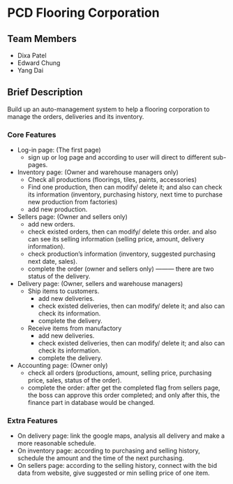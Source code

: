 # PCD Flooring Corporation

## Team Members
- Dixa Patel
- Edward Chung
- Yang Dai

## Brief Description
Build up an auto-management system to help a flooring corporation to manage the orders, deliveries and its inventory.

### Core Features
- Log-in page: (The first page)
  - sign up or log page and according to user will direct to different sub-pages.
- Inventory page: (Owner and warehouse managers only)
    -  Check all productions (floorings, tiles, paints, accessories)
    -  Find one production, then can modify/ delete it; and also can check its information (inventory, purchasing history, next time to purchase new production from factories) 
    -  add new production.
- Sellers page: (Owner and sellers only)
  - add new orders.
  - check existed orders, then can modify/ delete this order. and also can see its selling information (selling price, amount, delivery information).
  - check production’s information (inventory, suggested purchasing next date, sales).
  - complete the order (owner and sellers only) ——— there are two status of the delivery.
- Delivery page: (Owner, sellers and warehouse managers) 
  -  Ship items to customers.
      - add new deliveries.
      -  check existed deliveries, then can modify/ delete it; and also can check its information.
      -  complete the delivery.
  -  Receive items from manufactory
      - add new deliveries.
      -  check existed deliveries, then can modify/ delete it; and also can check its information.
      -  complete the delivery.
- Accounting page: (Owner only)
  - check all orders (productions, amount, selling price, purchasing price, sales, status of the order).
  - complete the order: after get the completed flag from sellers page, the boss can approve this order completed; and only after this, the finance part in database would be changed.
### Extra Features
- On delivery page: link the google maps, analysis all delivery and make a more reasonable schedule.
- On inventory page: according to purchasing and selling history, schedule the amount and the time of the next purchasing.
- On sellers page: according to the selling history, connect with the bid data from website, give suggested or min selling price of one item.

